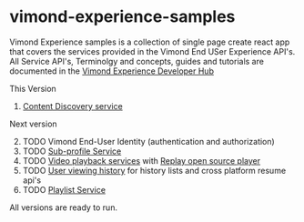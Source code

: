 # vimond-experience-samples
Vimond Experience samples is a collection of single page create react app that covers the services provided in the
Vimond End USer Experience API's.
All Service API's, Terminolgy and concepts, guides and tutorials are documented in the
[Vimond Experience Developer Hub](https://vimond-experience-api.readme.io/)

This Version
1. [Content Discovery service](https://vimond-experience-api.readme.io/docs/content-discovery)

Next version 

2. TODO Vimond End-User Identity (authentication and authorization)
3. TODO [Sub-profile Service](https://vimond-experience-api.readme.io/docs/sub-profile-service)
4. TODO [Video playback services](https://vimond-experience-api.readme.io/docs/video-playback) with [Replay open source player](https://vimond.github.io/replay/)
5. TODO [User viewing history](https://vimond-experience-api.readme.io/docs/resume-playback) for history lists and cross platform resume api's
6. TODO [Playlist Service](https://vimond-experience-api.readme.io/docs/playlist-service)

All versions are ready to run.
